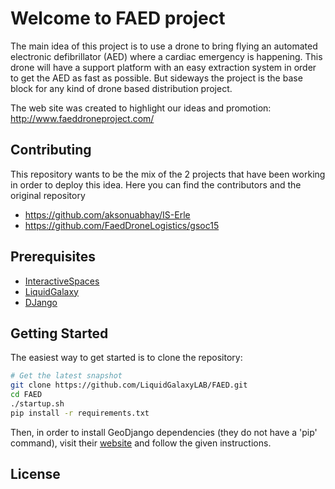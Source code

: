 Welcome to FAED project
=======================

The main idea of this project is to use a drone to bring flying an automated electronic defibrillator (AED) where a cardiac emergency is happening. This drone will have a support platform with an easy extraction system in order to get the AED as fast as possible. But sideways the project is the base block for any kind of drone based distribution project.

The web site was created to highlight our ideas and promotion: http://www.faeddroneproject.com/


Contributing
------------
This repository wants to be the mix of the 2 projects that have been working in order to deploy this idea. Here you can find the contributors and the original repository

- https://github.com/aksonuabhay/IS-Erle
- https://github.com/FaedDroneLogistics/gsoc15

Prerequisites
-------------

- [InteractiveSpaces](http://www.interactive-spaces.org)
- [LiquidGalaxy](https://code.google.com/p/liquid-galaxy/)
- [DJango](https://www.djangoproject.com)

Getting Started
---------------

The easiest way to get started is to clone the repository:

```bash
# Get the latest snapshot
git clone https://github.com/LiquidGalaxyLAB/FAED.git
cd FAED
./startup.sh
pip install -r requirements.txt 

```

Then, in order to install GeoDjango dependencies (they do not have a 'pip' command), visit their [website](https://docs.djangoproject.com/en/1.8/ref/contrib/gis/install/) and follow the given instructions.


License
-------
 
